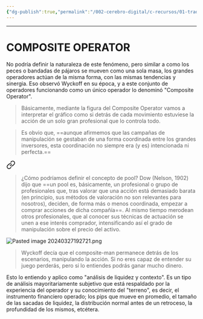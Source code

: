 ```yaml
---
{"dg-publish":true,"permalink":"/002-cerebro-digital/c-recursos/01-trading/a-libros/02-el-metodo-wyckoff/e-composite-operator/"}
---
```


---
# COMPOSITE OPERATOR
No podría definir la naturaleza de este fenómeno, pero similar a como los peces o bandadas de pájaros se mueven como una sola masa, los grandes operadores actúan de la misma forma, con las mismas tendencias y sinergia. Eso observó Wyckoff en su época, y a este conjunto de operadores funcionando como un único operador lo denominó "Composite Operator".

> Básicamente, mediante la figura del Composite Operator vamos a interpretar el gráfico como si detrás de cada movimiento estuviese la acción de un solo gran profesional que lo controla todo.

>Es obvio que, ==aunque afirmemos que las campañas de manipulación se gestaban de una forma coordinada entre los grandes inversores, esta coordinación no siempre era (y es) intencionada ni perfecta.==


<div class="transclusion internal-embed is-loaded"><a class="markdown-embed-link" href="/002-cerebro-digital/c-recursos/01-trading/a-libros/02-el-metodo-wyckoff/c-pool-de-manipulacion-profesional/#42d026" aria-label="Open link"><svg xmlns="http://www.w3.org/2000/svg" width="24" height="24" viewBox="0 0 24 24" fill="none" stroke="currentColor" stroke-width="2" stroke-linecap="round" stroke-linejoin="round" class="svg-icon lucide-link"><path d="M10 13a5 5 0 0 0 7.54.54l3-3a5 5 0 0 0-7.07-7.07l-1.72 1.71"></path><path d="M14 11a5 5 0 0 0-7.54-.54l-3 3a5 5 0 0 0 7.07 7.07l1.71-1.71"></path></svg></a><div class="markdown-embed">



>¿Cómo podríamos definir el concepto de pool? Dow (Nelson, 1902) dijo que ==un pool es, básicamente, un profesional o grupo de profesionales que, tras valorar que una acción está demasiado barata (en principio, sus métodos de valoración no son relevantes para nosotros), deciden, de forma más o menos coordinada, empezar a comprar acciones de dicha compañía==. Al mismo tiempo merodean otros profesionales, que al conocer sus técnicas de actuación se unen a ese interés comprador, intensificando así el grado de manipulación sobre el precio del activo.


</div></div>


![Pasted image 20240327192721.png](/img/user/900%20-%20ANEXO/Pasted%20image%2020240327192721.png)

>Wyckoff decía que el composite-man permanece detrás de los escenarios, manipulando la acción. Si no eres capaz de entender su juego perderás, pero si lo entiendes podrás ganar mucho dinero.

Esto lo entiendo y aplico como "análisis de liquidez y contexto". Es un tipo de análisis mayoritariamente subjetivo que está respaldado por la experiencia del operador y su conocimiento del "terreno", es decir, el instrumento financiero operado; los pips que mueve en promedio, el tamaño de las sacadas de liquidez, la distribución normal antes de un retroceso, la profundidad de los mismos, etcétera.
